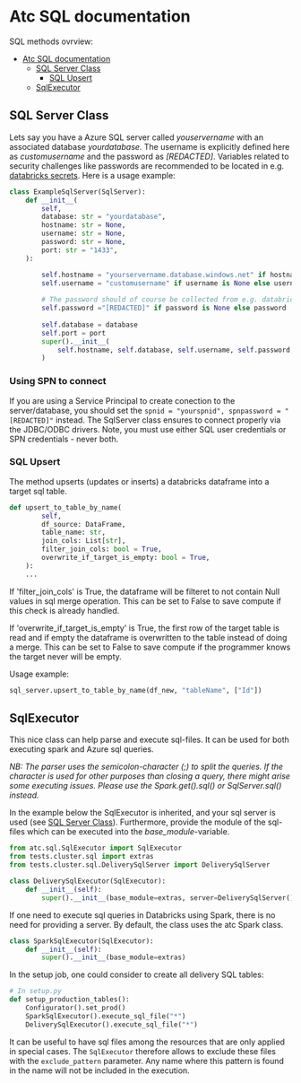 # Atc SQL documentation

SQL methods ovrview:

- [Atc SQL documentation](#atc-sql-documentation)
  - [SQL Server Class](#sql-server-class)
    - [SQL Upsert](#sql-upsert)
  - [SqlExecutor](#sqlexecutor)

## SQL Server Class
Lets say you have a Azure SQL server called *youservername* with an associated database *yourdatabase*. The username is explicitly defined here as *customusername* and the password as *[REDACTED]*. Variables related to security challenges like passwords are recommended to be located in e.g. [databricks secrets](https://docs.databricks.com/security/secrets/index.html). Here is a usage example:
 
```python
class ExampleSqlServer(SqlServer):
    def __init__(
        self,
        database: str = "yourdatabase",
        hostname: str = None,
        username: str = None,
        password: str = None,
        port: str = "1433",
    ):

        self.hostname = "yourservername.database.windows.net" if hostname is None else hostname
        self.username = "customusername" if username is None else username
        
        # The password should of course be collected from e.g. databricks secrets
        self.password ="[REDACTED]" if password is None else password 
        
        self.database = database
        self.port = port
        super().__init__(
            self.hostname, self.database, self.username, self.password, self.port
        )
```
### Using SPN to connect

If you are using a Service Principal to create conection to the server/database, you should set the ```spnid = "yourspnid", spnpassword = "[REDACTED]"``` instead. The SqlServer class ensures to connect properly via the JDBC/ODBC drivers. Note, you must use either SQL user credentials or SPN credentials - never both. 

### SQL Upsert

The method upserts (updates or inserts) a databricks dataframe into a target sql table. 

``` python
def upsert_to_table_by_name(
        self,
        df_source: DataFrame,
        table_name: str,
        join_cols: List[str],
        filter_join_cols: bool = True,
        overwrite_if_target_is_empty: bool = True,
    ):
    ...
```

If 'filter_join_cols' is True, the dataframe will be filteret to not contain Null values in sql merge operation. This can be set to False to save compute if this check is already handled.

If 'overwrite_if_target_is_empty' is True, the first row of the target table is read and if empty the dataframe is overwritten to the table instead of doing a merge. This can be set to False to save compute if the programmer knows the target never will be empty.

Usage example:
``` python
sql_server.upsert_to_table_by_name(df_new, "tableName", ["Id"])

```

## SqlExecutor
This nice class can help parse and execute sql-files. It can be used for both executing 
spark and Azure sql queries.

*NB: The parser uses the semicolon-character (;) to split the queries. If the character 
is used for other purposes than closing a query, there might arise some executing 
issues. Please use the Spark.get().sql() or SqlServer.sql() instead.* 

In the example below the SqlExecutor is inherited, and your sql server is used 
(see [SQL Server Class](#sql-server-class)). Furthermore, provide the module of the 
sql-files which can be executed into the *base_module*-variable.  
 
```python
from atc.sql.SqlExecutor import SqlExecutor
from tests.cluster.sql import extras
from tests.cluster.sql.DeliverySqlServer import DeliverySqlServer

class DeliverySqlExecutor(SqlExecutor):
    def __init__(self):
        super().__init__(base_module=extras, server=DeliverySqlServer())
```

If one need to execute sql queries in Databricks using Spark, there is no need for 
providing a server. By default, the class uses the atc Spark class. 
```python
class SparkSqlExecutor(SqlExecutor):
    def __init__(self):
        super().__init__(base_module=extras)
```

In the setup job, one could consider to create all delivery SQL tables:

```python
# In setup.py
def setup_production_tables():
    Configurator().set_prod()
    SparkSqlExecutor().execute_sql_file("*")
    DeliverySqlExecutor().execute_sql_file("*")
```

It can be useful to have sql files among the resources that are only applied in special
cases. The `SqlExecutor` therefore allows to exclude these files with the 
`exclude_pattern` parameter. Any name where this pattern is found in the name will not 
be included in the execution.
